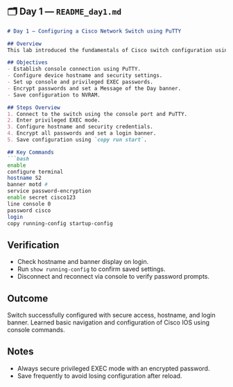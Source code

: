 ## 🗂️ **Day 1 — `README_day1.md`**

````markdown
# Day 1 – Configuring a Cisco Network Switch using PuTTY

## Overview
This lab introduced the fundamentals of Cisco switch configuration using the console interface (PuTTY). The goal was to establish device access, secure administrative privileges, and configure basic system settings.

## Objectives
- Establish console connection using PuTTY.
- Configure device hostname and security settings.
- Set up console and privileged EXEC passwords.
- Encrypt passwords and set a Message of the Day banner.
- Save configuration to NVRAM.

## Steps Overview
1. Connect to the switch using the console port and PuTTY.
2. Enter privileged EXEC mode.
3. Configure hostname and security credentials.
4. Encrypt all passwords and set a login banner.
5. Save configuration using `copy run start`.

## Key Commands
```bash
enable
configure terminal
hostname S2
banner motd #
service password-encryption
enable secret cisco123
line console 0
password cisco
login
copy running-config startup-config
````

## Verification

* Check hostname and banner display on login.
* Run `show running-config` to confirm saved settings.
* Disconnect and reconnect via console to verify password prompts.

## Outcome

Switch successfully configured with secure access, hostname, and login banner. Learned basic navigation and configuration of Cisco IOS using console commands.

## Notes

* Always secure privileged EXEC mode with an encrypted password.
* Save frequently to avoid losing configuration after reload.

````
